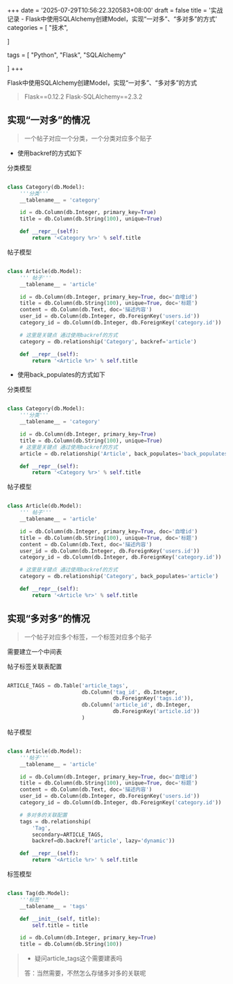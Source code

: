 +++
date = '2025-07-29T10:56:22.320583+08:00'
draft = false
title = '实战记录 - Flask中使用SQLAlchemy创建Model，实现“一对多”、“多对多”的方式'
categories = [
    "技术",

]

tags = [
    "Python",
    "Flask",
    "SQLAlchemy"

]
+++

Flask中使用SQLAlchemy创建Model，实现“一对多”、“多对多”的方式

> Flask==0.12.2 Flask-SQLAlchemy==2.3.2

## 实现“一对多”的情况

> 一个帖子对应一个分类，一个分类对应多个贴子

* 使用backref的方式如下

分类模型

```py

class Category(db.Model):
    '''分类'''
    __tablename__ = 'category'

    id = db.Column(db.Integer, primary_key=True)
    title = db.Column(db.String(100), unique=True)

    def __repr__(self):
        return '<Category %r>' % self.title

```

帖子模型

```py

class Article(db.Model):
    ''' 帖子'''
    __tablename__ = 'article'

    id = db.Column(db.Integer, primary_key=True, doc='自增id')
    title = db.Column(db.String(100), unique=True, doc='标题')
    content = db.Column(db.Text, doc='描述内容')
    user_id = db.Column(db.Integer, db.ForeignKey('users.id'))
    category_id = db.Column(db.Integer, db.ForeignKey('category.id'))

    # 这里是关键点 通过使用backref的方式
    category = db.relationship('Category', backref='article')

    def __repr__(self):
        return '<Article %r>' % self.title

```

* 使用back\_populates的方式如下

分类模型

```py

class Category(db.Model):
    '''分类'''
    __tablename__ = 'category'

    id = db.Column(db.Integer, primary_key=True)
    title = db.Column(db.String(100), unique=True)
    # 这里是关键点 通过使用backref的方式
    article = db.relationship('Article', back_populates='back_populates')

    def __repr__(self):
        return '<Category %r>' % self.title

```

帖子模型

```py

class Article(db.Model):
    ''' 帖子'''
    __tablename__ = 'article'

    id = db.Column(db.Integer, primary_key=True, doc='自增id')
    title = db.Column(db.String(100), unique=True, doc='标题')
    content = db.Column(db.Text, doc='描述内容')
    user_id = db.Column(db.Integer, db.ForeignKey('users.id'))
    category_id = db.Column(db.Integer, db.ForeignKey('category.id'))

    # 这里是关键点 通过使用backref的方式
    category = db.relationship('Category', back_populates='article')

    def __repr__(self):
        return '<Article %r>' % self.title

```

## 实现“多对多”的情况

> 一个帖子对应多个标签，一个标签对应多个贴子

需要建立一个中间表

帖子标签关联表配置

```py

ARTICLE_TAGS = db.Table('article_tags',
                        db.Column('tag_id', db.Integer,
                                  db.ForeignKey('tags.id')),
                        db.Column('article_id', db.Integer,
                                  db.ForeignKey('article.id'))
                        )

```

帖子模型

```py

class Article(db.Model):
    '''帖子'''
    __tablename__ = 'article'

    id = db.Column(db.Integer, primary_key=True, doc='自增id')
    title = db.Column(db.String(100), unique=True, doc='标题')
    content = db.Column(db.Text, doc='描述内容')
    user_id = db.Column(db.Integer, db.ForeignKey('users.id'))
    category_id = db.Column(db.Integer, db.ForeignKey('category.id'))

    # 多对多的关联配置
    tags = db.relationship(
        'Tag',
        secondary=ARTICLE_TAGS,
        backref=db.backref('article', lazy='dynamic'))

    def __repr__(self):
        return '<Article %r>' % self.title

```

标签模型

```py

class Tag(db.Model):
    '''标签'''
    __tablename__ = 'tags'

    def __init__(self, title):
        self.title = title

    id = db.Column(db.Integer, primary_key=True)
    title = db.Column(db.String(100))

```

> * 疑问article\_tags这个需要建表吗
>
> 答：当然需要，不然怎么存储多对多的关联呢
